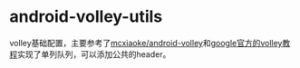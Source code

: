# android-volley-utils
volley基础配置，主要参考了[mcxiaoke/android-volley](https://github.com/mcxiaoke/android-volley)和[google官方的volley教程](http://developer.android.com/training/volley/requestqueue.html)实现了单列队列，可以添加公共的header。
